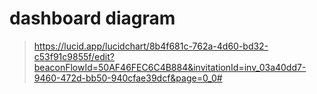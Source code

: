 # dashboard diagram 
> https://lucid.app/lucidchart/8b4f681c-762a-4d60-bd32-c53f91c9855f/edit?beaconFlowId=50AF46FEC6C4B884&invitationId=inv_03a40dd7-9460-472d-bb50-940cfae39dcf&page=0_0#
